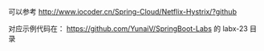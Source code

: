 可以参考  http://www.iocoder.cn/Spring-Cloud/Netflix-Hystrix/?github

对应示例代码在： https://github.com/YunaiV/SpringBoot-Labs 的 labx-23 目录

